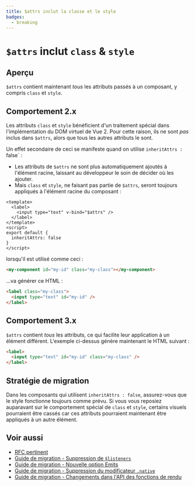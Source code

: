 ```yaml
---
title: $attrs inclut la classe et le style
badges:
  - breaking
---
```


# `$attrs` inclut `class` & `style` <MigrationBadges :badges="$frontmatter.badges" />

## Aperçu

`$attrs` contient maintenant _tous_ les attributs passés à un composant, y compris `class` et `style`.

## Comportement 2.x

Les attributs `class` et `style` bénéficient d'un traitement spécial dans l'implémentation du DOM virtuel de Vue 2. Pour cette raison, ils ne sont _pas_ inclus dans `$attrs`, alors que tous les autres attributs le sont.

Un effet secondaire de ceci se manifeste quand on utilise `inheritAttrs : `false` :

- Les attributs de `$attrs` ne sont plus automatiquement ajoutés à l'élément racine, laissant au développeur le soin de décider où les ajouter.
- Mais `class` et `style`, ne faisant pas partie de `$attrs`, seront toujours appliqués à l'élément racine du composant :

```vue
<template>
  <label>
    <input type="text" v-bind="$attrs" />
  </label>
</template>
<script>
export default {
  inheritAttrs: false
}
</script>
```

lorsqu'il est utilisé comme ceci :

```html
<my-component id="my-id" class="my-class"></my-component>
```

...va générer ce HTML :

```html
<label class="my-class">
  <input type="text" id="my-id" />
</label>
```

## Comportement 3.x

`$attrs` contient _tous_ les attributs, ce qui facilite leur application à un élément différent. L'exemple ci-dessus génère maintenant le HTML suivant :

```html
<label>
  <input type="text" id="my-id" class="my-class" />
</label>
```

## Stratégie de migration

Dans les composants qui utilisent `inheritAttrs : false`, assurez-vous que le style fonctionne toujours comme prévu. Si vous vous reposiez auparavant sur le comportement spécial de `class` et `style`, certains visuels pourraient être cassés car ces attributs pourraient maintenant être appliqués à un autre élément.

## Voir aussi

- [RFC pertinent](https://github.com/vuejs/rfcs/blob/master/active-rfcs/0031-attr-fallthrough.md)
- [Guide de migration - Suppression de `$listeners`](./listeners-removed.md)
- [Guide de migration - Nouvelle option Emits](./emits-option.md)
- [Guide de migration - Suppression du modificateur `.native`](./v-on-native-modifier-removed.md)
- [Guide de migration - Changements dans l'API des fonctions de rendu](./render-function-api.md)
